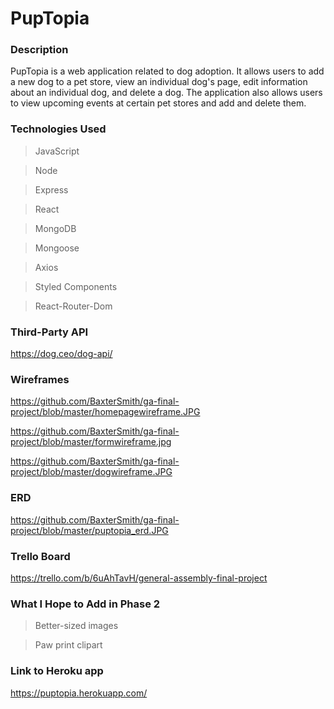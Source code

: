 # PupTopia

### Description

PupTopia is a web application related to dog adoption. It allows users to add a new dog to a pet store, view an individual dog's page, edit information about an individual dog, and delete a dog. The application also allows users to view upcoming events at certain pet stores and add and delete them.

### Technologies Used

> JavaScript

> Node

> Express

> React

> MongoDB

> Mongoose

> Axios

> Styled Components

> React-Router-Dom

### Third-Party API

https://dog.ceo/dog-api/

### Wireframes

https://github.com/BaxterSmith/ga-final-project/blob/master/homepagewireframe.JPG

https://github.com/BaxterSmith/ga-final-project/blob/master/formwireframe.jpg

https://github.com/BaxterSmith/ga-final-project/blob/master/dogwireframe.JPG

### ERD

https://github.com/BaxterSmith/ga-final-project/blob/master/puptopia_erd.JPG

### Trello Board

https://trello.com/b/6uAhTavH/general-assembly-final-project

### What I Hope to Add in Phase 2

> Better-sized images

> Paw print clipart

### Link to Heroku app

https://puptopia.herokuapp.com/